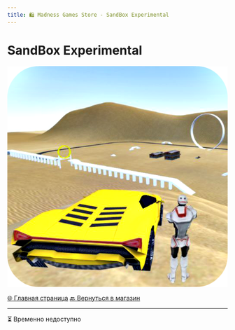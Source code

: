 ```yaml
---
title: 🛍️ Madness Games Store - SandBox Experimental
---
```


<link rel="stylesheet" href="css/style.css">

# SandBox Experimental

![MGSsbelogo](https://github.com/GamzeeChert/gamzeechert.github.io/blob/main/_madnessgamesstore%2F_pictures%2FMGSsbelogo.png?raw=true)

<a href="./index.html" class="button-link">🌐 Главная страница</a>
<a href="./MGSMain.html" class="button-link">🔙 Вернуться в магазин</a>

- - - - -

<!-- ## Доступные товары

 - Валюта:
   - Монеты:
     - **90.000 SC** - 65.00 руб / 41 TGs
     - **200.000 SC** - 129.00 руб / 80 TGs
     - **320.000 SC** - 189.00 руб / 117 TGs
     - **500.000 SC** - 249.00 руб / 154 TGs
   - Кристаллы:
     - **100 CR** - 65.00 руб / 41 TGs
     - **300 CR** - 129.00 руб / 80 TGs
     - **700 CR** - 189.00 руб / 117 TGs
     - **1200 CR** - 249.00 руб / 154 TGs
 - Паки:
   - **Jetpack + 2 cars + AdBlock + 600.000 SC + 1500 CR** - 599.00 руб / 368 TGs

# 🛍️ [Купить у продавца](https://t.me/m/SvEAzEGNYWUy)

- - - - -

`Список товаров обновлён 02.09.2025` -->
⏳ Временно недоступно